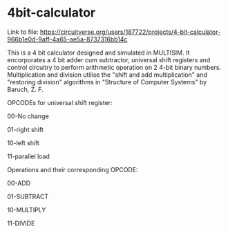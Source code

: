 # 4bit-calculator

Link to file: https://circuitverse.org/users/187722/projects/4-bit-calculator-966b1e0d-9aff-4a65-ae5a-8737316bb14c

This is a 4 bit calculator designed and simulated in MULTISIM. It encorporates a 4 bit adder cum subtractor, universal shift registers and control circuitry to perform arithmetic operation on 2 4-bit binary numbers.
Multiplication and division utilise the "shift and add multiplication" and "restoring division" algorithms in "Structure of Computer Systems" by Baruch, Z. F.

OPCODEs for universal shift register:

00-No change

01-right shift

10-left shift

11-parallel load

Operations and their corresponding OPCODE:

00-ADD

01-SUBTRACT

10-MULTIPLY

11-DIVIDE
